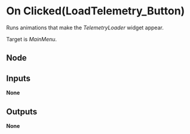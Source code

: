 # On Clicked(LoadTelemetry_Button)
Runs animations that make the *TelemetryLoader* widget appear.  

Target is *MainMenu*.  

## Node

## Inputs
**None**

## Outputs
**None**